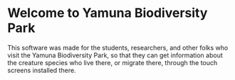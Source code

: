 # Welcome to Yamuna Biodiversity Park
This software was made for the students, researchers, and other folks who visit the Yamuna Biodiversity Park, so that they can get information about the creature species who live there, or migrate there, through the touch screens installed there.
